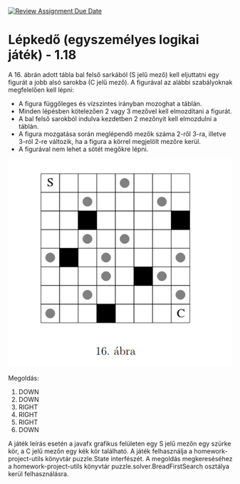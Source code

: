[![Review Assignment Due Date](https://classroom.github.com/assets/deadline-readme-button-24ddc0f5d75046c5622901739e7c5dd533143b0c8e959d652212380cedb1ea36.svg)](https://classroom.github.com/a/XbZw8B6J)
# Lépkedő (egyszemélyes logikai játék) - 1.18

A 16. ábrán adott tábla bal felső sarkából (S jelű mező) kell eljuttatni egy figurát a jobb alsó sarokba (C jelű mező).
A figurával az alábbi szabályoknak megfelelően kell lépni:
- A figura függőleges és vízszintes irányban mozoghat a táblán.
- Minden lépésben kötelezően 2 vagy 3 mezővel kell elmozdítani a figurát.
- A bal felső sarokból indulva kezdetben 2 mezőnyit kell elmozdulni a táblán.
- A figura mozgatása során meglépendő mezők száma 2-ről 3-ra, illetve 3-ról 2-re változik, ha a figura a körrel megjelölt mezőre kerül.
- A figurával nem lehet a sötét megőkre lépni.

![16. ábra](src/main/resources/abra.png)

Megoldás:

1. DOWN
2. DOWN
3. RIGHT
4. RIGHT
5. RIGHT
6. DOWN

A játék leírás esetén a javafx grafikus felületen egy S jelű mezőn egy szürke kör, a C jelű mezőn egy kék kör található.
A játék felhasználja a homework-project-utils könyvtár puzzle.State interfészét.
A megoldás megkereséséhez a homework-project-utils könyvtár puzzle.solver.BreadFirstSearch osztálya kerül felhasználásra.